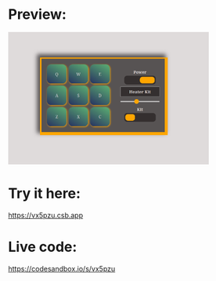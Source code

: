 # Preview:
<img alt="Drum-Machine.png" height="270" src="Drum-Machine.png" width="410"/>

# Try it here:
https://vx5pzu.csb.app

# Live code:
https://codesandbox.io/s/vx5pzu